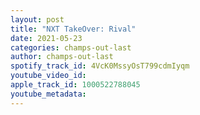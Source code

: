 ```yaml
---
layout: post
title: "NXT TakeOver: Rival"
date: 2021-05-23
categories: champs-out-last
author: champs-out-last
spotify_track_id: 4VcK0MssyOsT799cdmIyqm
youtube_video_id: 
apple_track_id: 1000522788045
youtube_metadata: 
---
```

